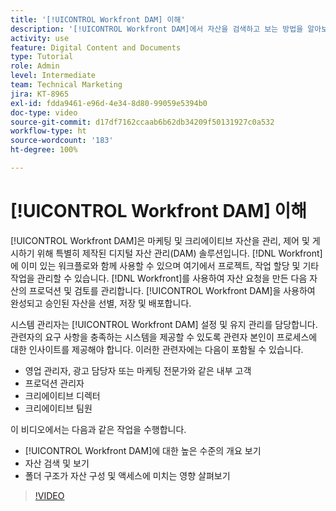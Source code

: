 ```yaml
---
title: '[!UICONTROL Workfront DAM] 이해'
description: '[!UICONTROL Workfront DAM]에서 자산을 검색하고 보는 방법을 알아보고, 폴더 구조가 자산 구성 및 액세스에 미치는 영향을 살펴봅니다.'
activity: use
feature: Digital Content and Documents
type: Tutorial
role: Admin
level: Intermediate
team: Technical Marketing
jira: KT-8965
exl-id: fdda9461-e96d-4e34-8d80-99059e5394b0
doc-type: video
source-git-commit: d17df7162ccaab6b62db34209f50131927c0a532
workflow-type: ht
source-wordcount: '183'
ht-degree: 100%

---
```


# [!UICONTROL Workfront DAM] 이해

[!UICONTROL Workfront DAM]은 마케팅 및 크리에이티브 자산을 관리, 제어 및 게시하기 위해 특별히 제작된 디지털 자산 관리(DAM) 솔루션입니다. [!DNL Workfront]에 이미 있는 워크플로와 함께 사용할 수 있으며 여기에서 프로젝트, 작업 할당 및 기타 작업을 관리할 수 있습니다. [!DNL Workfront]를 사용하여 자산 요청을 만든 다음 자산의 프로덕션 및 검토를 관리합니다. [!UICONTROL Workfront DAM]을 사용하여 완성되고 승인된 자산을 선별, 저장 및 배포합니다.


시스템 관리자는 [!UICONTROL Workfront DAM] 설정 및 유지 관리를 담당합니다. 관련자의 요구 사항을 충족하는 시스템을 제공할 수 있도록 관련자 본인이 프로세스에 대한 인사이트를 제공해야 합니다. 이러한 관련자에는 다음이 포함될 수 있습니다.

* 영업 관리자, 광고 담당자 또는 마케팅 전문가와 같은 내부 고객
* 프로덕션 관리자
* 크리에이티브 디렉터
* 크리에이티브 팀원

이 비디오에서는 다음과 같은 작업을 수행합니다.

* [!UICONTROL Workfront DAM]에 대한 높은 수준의 개요 보기
* 자산 검색 및 보기
* 폴더 구조가 자산 구성 및 액세스에 미치는 영향 살펴보기

>[!VIDEO](https://video.tv.adobe.com/v/3420105/?quality=12&learn=on&enablevpops&captions=kor)
